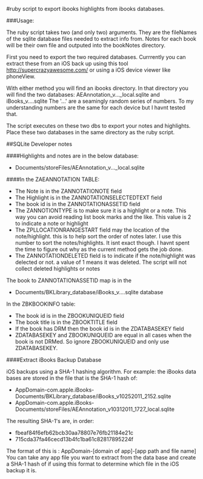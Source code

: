 
#ruby script to export ibooks highlights from ibooks databases.

###Usage:

The ruby script takes two (and only two) arguments. They are the fileNames of the sqlite database files needed to extract info from. Notes for each book will be their own file and outputed into the bookNotes directory.

First you need to export the two required databases. Currrently you can extract these from an iOS back up using this tool http://supercrazyawesome.com/ or using a iOS device viewer like phoneView.

With either method you will find an ibooks directory. In that directory you will find the two databases:
AEAnnotation_v..._local.sqlite  and  iBooks_v....sqlite
The '...' are a seamingly random series of numbers. To my understanding numbers are the same for each device but I havnt tested that. 

The script executes on these two dbs to export your notes and highlights. Place these two databases in the same directory as the ruby script.


##SQLite Developer notes

####Highlights and notes are in the below database:
- Documents/storeFiles/AEAnnotation_v..._local.sqlite

####In the ZAEANNOTATION TABLE:

- The Note is in the ZANNOTATIONOTE field
- The Highlight is in the ZANNOTATIONSELECTEDTEXT field
- The book id is in the ZANNOTATIONASSETID field
- The ZANNOTIONTYPE is to make sure it is a highlight or a note. This way you can avoid reading list book marks and the like. This value is 2 to indicate a note or highlight 
- The ZPLLOCATIONRANGESTART field may the location of the note/highlight. this is to help sort the order of notes later. I use this number to sort the notes/highlights. It isnt exact though. I havnt spent the time to figure out why as the current method gets the job done.
- The ZANNOTATIONDELETED field is to indicate if the note/highlight was delected or not. a value of 1 means it was deleted. The script will not collect deleted highlights or notes

The book to ZANNOTATIONASSETID map is in the
- Documents/BKLibrary_database/iBooks_v....sqlite database

In the ZBKBOOKINFO table:
- The book id is in the ZBOOKUNIQUEID field
- The book title is in the ZBOOKTITLE field
- If the book has DRM then the book id is in the ZDATABASEKEY field
- ZDATABASEKEY and ZBOOKUNIQUEID are equal in all cases when the book is not DRMed. So ignore ZBOOKUNIQUEID and only use ZDATABASEKEY.

####Extract iBooks Backup Database

iOS backups using a SHA-1 hashing algorithm. For example: the iBooks data bases are stored in the file that is the SHA-1 hash of:

- AppDomain-com.apple.iBooks-Documents/BKLibrary_database/iBooks_v10252011_2152.sqlite
- AppDomain-com.apple.iBooks-Documents/storeFiles/AEAnnotation_v10312011_1727_local.sqlite

The resulting SHA-1's are, in order:
- fbeaf84f6efb62bcb30aa78807e76fb21184e21c
- 715cda37fa46cecd13b4fc1ba61c82817895224f

The format of this is : AppDomain-[domain of app]-[app path and file name]
You can take any app file you want to extract from the data base and create a SHA-1 hash of if using this format to determine which file in the iOS backup it is.
